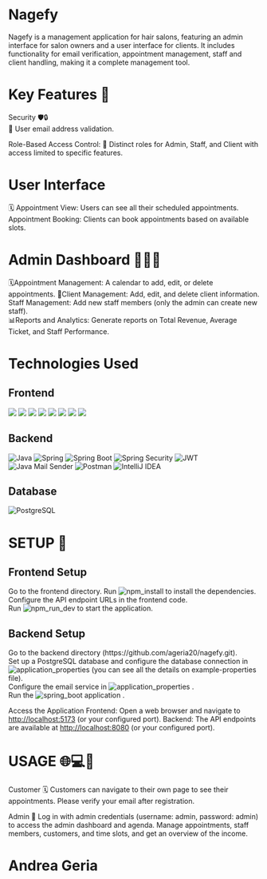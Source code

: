 # Nagefy

Nagefy is a management application for hair salons, featuring an admin interface for salon owners and a user interface for clients. It includes functionality for email verification, appointment management, staff and client handling, making it a complete management tool.


# Key Features 📱
Security 🛡️🔒  
📧 User email address validation. 

Role-Based Access Control:
🔑 Distinct roles for Admin, Staff, and Client with access limited to specific features.


# User Interface

🗓️ Appointment View: Users can see all their scheduled appointments.
Appointment Booking: Clients can book appointments based on available slots.



# Admin Dashboard 👨🏻‍💼
🗓️Appointment Management: A calendar to add, edit, or delete appointments.
👥Client Management: Add, edit, and delete client information.  
Staff Management: Add new staff members (only the admin can create new staff).  
📊Reports and Analytics: Generate reports on Total Revenue, Average Ticket, and Staff Performance.


# Technologies Used

<h2>Frontend</h2>
<div align="left">
    <img src="https://img.shields.io/badge/React-61DAFB?style=flat-square&logo=react&logoColor=black" />
    <img src="https://img.shields.io/badge/TypeScript-3178C6?style=flat-square&logo=typescript&logoColor=white" />
    <img src="https://img.shields.io/badge/HTML5-E34F26?style=flat-square&logo=html5&logoColor=white" />
    <img src="https://img.shields.io/badge/CSS3-1572B6?style=flat-square&logo=css3&logoColor=white" />
    <img src="https://img.shields.io/badge/Bootstrap-7952B3?style=flat-square&logo=bootstrap&logoColor=white" />
    <img src="https://img.shields.io/badge/React_Big_Calendar-0088CC?style=flat-square&logo=react&logoColor=white" />
    <img src="https://img.shields.io/badge/Chart.js-FF6384?style=flat-square&logo=chartdotjs&logoColor=white" />
    <img src="https://img.shields.io/badge/VS_Code-007ACC?style=flat-square&logo=visual-studio-code&logoColor=white" />
</div>

<h2>Backend</h2>
<div align="left">
    <img src="https://img.shields.io/badge/Java-007396?style=flat-square&logo=java&logoColor=white" alt="Java" />
    <img src="https://img.shields.io/badge/Spring-6DB33F?style=flat-square&logo=spring&logoColor=white" alt="Spring" />
    <img src="https://img.shields.io/badge/Spring_Boot-6DB33F?style=flat-square&logo=spring-boot&logoColor=white" alt="Spring Boot" />
    <img src="https://img.shields.io/badge/Spring_Security-6DB33F?style=flat-square&logo=spring-security&logoColor=white" alt="Spring Security" />
    <img src="https://img.shields.io/badge/JWT-000000?style=flat-square&logo=json-web-tokens&logoColor=white" alt="JWT" />
    <img src="https://img.shields.io/badge/Java_Mail_Sender-007396?style=flat-square&logo=java&logoColor=white" alt="Java Mail Sender" />
    <img src="https://img.shields.io/badge/Postman-FF6C37?style=flat-square&logo=postman&logoColor=white" alt="Postman" />
    <img src="https://img.shields.io/badge/IntelliJ_IDEA-000000?style=flat-square&logo=intellij-idea&logoColor=white" alt="IntelliJ IDEA" />
</div>

<h2>Database</h2>
<div align="left">
    <img src="https://img.shields.io/badge/PostgreSQL-336791?style=flat-square&logo=postgresql&logoColor=white" alt="PostgreSQL" />
</div>

# SETUP 🔧

<h2>Frontend Setup</h2>
 Go to the frontend directory.
 Run <img src="https://img.shields.io/badge/npm-install-CB3837?style=flat-square&logo=npm&logoColor=white" alt="npm_install" /> to install the dependencies.<br> Configure the API endpoint URLs in the frontend code.<br> Run <img src="https://img.shields.io/badge/npm-run--dev-CB3837?style=flat-square&logo=npm&logoColor=white" alt="npm_run_dev" /> to start the application. </div> <h2>Backend Setup</h2>
 <div align="left"> 
     Go to the backend directory (https://github.com/ageria20/nagefy.git). <br> 
     Set up a PostgreSQL database and configure the database connection in
     <img src="https://img.shields.io/badge/application.properties-6DB33F?style=flat-square&logo=spring&logoColor=white" alt="application_properties" /> (you can see all the details on example-properties file).<br> 
     Configure the email service in <img src="https://img.shields.io/badge/application.properties-6DB33F?style=flat-square&logo=spring&logoColor=white" alt="application_properties" /> .<br> Run the <img src="https://img.shields.io/badge/Spring_Boot-6DB33F?style=flat-square&logo=spring-boot&logoColor=white" alt="spring_boot" /> application . </div> 


Access the Application
Frontend: Open a web browser and navigate to [http://localhost:5173](http://localhost:5173) (or your configured port).
Backend: The API endpoints are available at [http://localhost:8080](http://localhost:8080) (or your configured port).

# USAGE 🌐💻🔌

Customer 🗓️
Customers can navigate to their own page to see their appointments. Please verify your email after registration.

Admin 📝
Log in with admin credentials (username: admin, password: admin) to access the admin dashboard and agenda. Manage appointments, staff members, customers, and time slots, and get an overview of the income.


# Andrea Geria
